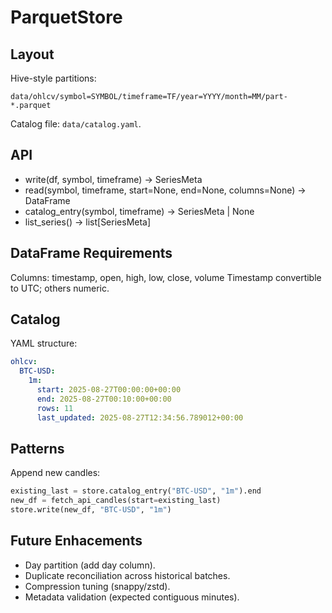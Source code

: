 # ParquetStore

## Layout

Hive-style partitions:

```
data/ohlcv/symbol=SYMBOL/timeframe=TF/year=YYYY/month=MM/part-*.parquet
```

Catalog file: `data/catalog.yaml`.

## API

- write(df, symbol, timeframe) -> SeriesMeta
- read(symbol, timeframe, start=None, end=None, columns=None) -> DataFrame
- catalog_entry(symbol, timeframe) -> SeriesMeta | None
- list_series() -> list[SeriesMeta]

## DataFrame Requirements

Columns: timestamp, open, high, low, close, volume
Timestamp convertible to UTC; others numeric.

## Catalog

YAML structure:

```yaml
ohlcv:
  BTC-USD:
    1m:
      start: 2025-08-27T00:00:00+00:00
      end: 2025-08-27T00:10:00+00:00
      rows: 11
      last_updated: 2025-08-27T12:34:56.789012+00:00
```

## Patterns

Append new candles:

```python
existing_last = store.catalog_entry("BTC-USD", "1m").end
new_df = fetch_api_candles(start=existing_last)
store.write(new_df, "BTC-USD", "1m")
```

## Future Enhacements

- Day partition (add day column).
- Duplicate reconciliation across historical batches.
- Compression tuning (snappy/zstd).
- Metadata validation (expected contiguous minutes).
